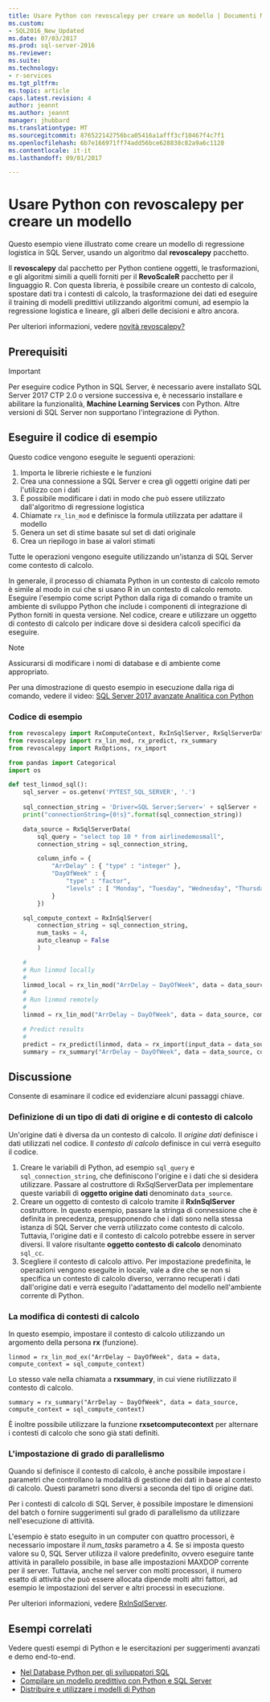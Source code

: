 ```yaml
---
title: Usare Python con revoscalepy per creare un modello | Documenti Microsoft
ms.custom:
- SQL2016_New_Updated
ms.date: 07/03/2017
ms.prod: sql-server-2016
ms.reviewer: 
ms.suite: 
ms.technology:
- r-services
ms.tgt_pltfrm: 
ms.topic: article
caps.latest.revision: 4
author: jeannt
ms.author: jeannt
manager: jhubbard
ms.translationtype: MT
ms.sourcegitcommit: 876522142756bca05416a1afff3cf10467f4c7f1
ms.openlocfilehash: 6b7e166971ff74add56bce628838c82a9a6c1128
ms.contentlocale: it-it
ms.lasthandoff: 09/01/2017

---
```

# <a name="use-python-with-revoscalepy-to-create-a-model"></a>Usare Python con revoscalepy per creare un modello

Questo esempio viene illustrato come creare un modello di regressione logistica in SQL Server, usando un algoritmo dal **revoscalepy** pacchetto.

Il **revoscalepy** dal pacchetto per Python contiene oggetti, le trasformazioni, e gli algoritmi simili a quelli forniti per il **RevoScaleR** pacchetto per il linguaggio R. Con questa libreria, è possibile creare un contesto di calcolo, spostare dati tra i contesti di calcolo, la trasformazione dei dati ed eseguire il training di modelli predittivi utilizzando algoritmi comuni, ad esempio la regressione logistica e lineare, gli alberi delle decisioni e altro ancora.

Per ulteriori informazioni, vedere [novità revoscalepy?](../python/what-is-revoscalepy.md)

## <a name="prerequisites"></a>Prerequisiti

> [!IMPORTANT]
> Per eseguire codice Python in SQL Server, è necessario avere installato SQL Server 2017 CTP 2.0 o versione successiva e, è necessario installare e abilitare la funzionalità, **Machine Learning Services** con Python. Altre versioni di SQL Server non supportano l'integrazione di Python.

## <a name="run-the-sample-code"></a>Eseguire il codice di esempio

Questo codice vengono eseguite le seguenti operazioni:

1. Importa le librerie richieste e le funzioni
2. Crea una connessione a SQL Server e crea gli oggetti origine dati per l'utilizzo con i dati
3. È possibile modificare i dati in modo che può essere utilizzato dall'algoritmo di regressione logistica
4. Chiamate `rx_lin_mod` e definisce la formula utilizzata per adattare il modello
5. Genera un set di stime basate sul set di dati originale
6. Crea un riepilogo in base ai valori stimati

Tutte le operazioni vengono eseguite utilizzando un'istanza di SQL Server come contesto di calcolo.

In generale, il processo di chiamata Python in un contesto di calcolo remoto è simile al modo in cui che si usano R in un contesto di calcolo remoto. Eseguire l'esempio come script Python dalla riga di comando o tramite un ambiente di sviluppo Python che include i componenti di integrazione di Python forniti in questa versione. Nel codice, creare e utilizzare un oggetto di contesto di calcolo per indicare dove si desidera calcoli specifici da eseguire.

> [!NOTE]
> Assicurarsi di modificare i nomi di database e di ambiente come appropriato.
> 
> Per una dimostrazione di questo esempio in esecuzione dalla riga di comando, vedere il video: [SQL Server 2017 avanzate Analitica con Python](https://www.youtube.com/watch?v=FcoY795jTcc)


### <a name="sample-code"></a>Codice di esempio

```python
from revoscalepy import RxComputeContext, RxInSqlServer, RxSqlServerData
from revoscalepy import rx_lin_mod, rx_predict, rx_summary
from revoscalepy import RxOptions, rx_import

from pandas import Categorical
import os

def test_linmod_sql():
    sql_server = os.getenv('PYTEST_SQL_SERVER', '.')
    
    sql_connection_string = 'Driver=SQL Server;Server=' + sqlServer + ';Database=PyTestDb;Trusted_Connection=True;'
    print("connectionString={0!s}".format(sql_connection_string))

    data_source = RxSqlServerData(
        sql_query = "select top 10 * from airlinedemosmall",
        connection_string = sql_connection_string,

        column_info = {
            "ArrDelay" : { "type" : "integer" },
            "DayOfWeek" : {
                "type" : "factor",
                "levels" : [ "Monday", "Tuesday", "Wednesday", "Thursday", "Friday", "Saturday", "Sunday" ]
            }
        })

    sql_compute_context = RxInSqlServer(
        connection_string = sql_connection_string,
        num_tasks = 4,
        auto_cleanup = False
        )

    #
    # Run linmod locally
    #
    linmod_local = rx_lin_mod("ArrDelay ~ DayOfWeek", data = data_source)
    #
    # Run linmod remotely
    #
    linmod = rx_lin_mod("ArrDelay ~ DayOfWeek", data = data_source, compute_context = sql_compute_context)

    # Predict results
    # 
    predict = rx_predict(linmod, data = rx_import(input_data = data_source))
    summary = rx_summary("ArrDelay ~ DayOfWeek", data = data_source, compute_context = sql_compute_context)
```

## <a name="discussion"></a>Discussione

Consente di esaminare il codice ed evidenziare alcuni passaggi chiave.

### <a name="defining-a-data-source-and-compute-context"></a>Definizione di un tipo di dati di origine e di contesto di calcolo

Un'origine dati è diversa da un contesto di calcolo. Il _origine dati_ definisce i dati utilizzati nel codice. Il _contesto di calcolo_ definisce in cui verrà eseguito il codice.

1. Creare le variabili di Python, ad esempio `sql_query` e `sql_connection_string`, che definiscono l'origine e i dati che si desidera utilizzare. Passare al costruttore di RxSqlServerData per implementare queste variabili di **oggetto origine dati** denominato `data_source`.
2. Creare un oggetto di contesto di calcolo tramite il **RxInSqlServer** costruttore. In questo esempio, passare la stringa di connessione che è definita in precedenza, presupponendo che i dati sono nella stessa istanza di SQL Server che verrà utilizzato come contesto di calcolo. Tuttavia, l'origine dati e il contesto di calcolo potrebbe essere in server diversi. Il valore risultante **oggetto contesto di calcolo** denominato `sql_cc`.
3. Scegliere il contesto di calcolo attivo. Per impostazione predefinita, le operazioni vengono eseguite in locale, vale a dire che se non si specifica un contesto di calcolo diverso, verranno recuperati i dati dall'origine dati e verrà eseguito l'adattamento del modello nell'ambiente corrente di Python.

### <a name="changing-compute-contexts"></a>La modifica di contesti di calcolo

In questo esempio, impostare il contesto di calcolo utilizzando un argomento della persona **rx** (funzione).
    
`linmod = rx_lin_mod_ex("ArrDelay ~ DayOfWeek", data = data, compute_context = sql_compute_context)`

Lo stesso vale nella chiamata a **rxsummary**, in cui viene riutilizzato il contesto di calcolo.

`summary = rx_summary("ArrDelay ~ DayOfWeek", data = data_source, compute_context = sql_compute_context)`

È inoltre possibile utilizzare la funzione **rxsetcomputecontext** per alternare i contesti di calcolo che sono già stati definiti. 

### <a name="setting-the-degree-of-parallelism"></a>L'impostazione di grado di parallelismo

Quando si definisce il contesto di calcolo, è anche possibile impostare i parametri che controllano la modalità di gestione dei dati in base al contesto di calcolo. Questi parametri sono diversi a seconda del tipo di origine dati. 

Per i contesti di calcolo di SQL Server, è possibile impostare le dimensioni del batch o fornire suggerimenti sul grado di parallelismo da utilizzare nell'esecuzione di attività.

L'esempio è stato eseguito in un computer con quattro processori, è necessario impostare il *num_tasks* parametro a 4. Se si imposta questo valore su 0, SQL Server utilizza il valore predefinito, ovvero eseguire tante attività in parallelo possibile, in base alle impostazioni MAXDOP corrente per il server. Tuttavia, anche nel server con molti processori, il numero esatto di attività che può essere allocata dipende molti altri fattori, ad esempio le impostazioni del server e altri processi in esecuzione. 

Per ulteriori informazioni, vedere [RxInSqlServer](https://docs.microsoft.com/r-server/r-reference/revoscaler/rxinsqlserver).

## <a name="related-samples"></a>Esempi correlati

Vedere questi esempi di Python e le esercitazioni per suggerimenti avanzati e demo end-to-end.

+ [Nel Database Python per gli sviluppatori SQL](sqldev-in-database-python-for-sql-developers.md)
+ [Compilare un modello predittivo con Python e SQL Server](https://microsoft.github.io/sql-ml-tutorials/python/rentalprediction/)
+ [Distribuire e utilizzare i modelli di Python](../python/publish-consume-python-code.md)

